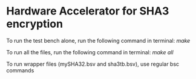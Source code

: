 # Hardware Accelerator for SHA3 encryption

To run the test bench alone, run the following command in terminal:
*make*

To run all the files, run the following command in terminal:
*make all*

To run wrapper files (mySHA32.bsv and sha3tb.bsv), use regular bsc commands
